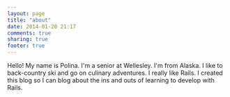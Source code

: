 ```yaml
---
layout: page
title: "about"
date: 2014-01-28 21:17
comments: true
sharing: true
footer: true
---
```


Hello! My name is Polina. I'm a senior at Wellesley. I'm from Alaska. I like to back-country ski and go on culinary adventures. I really like Rails. I created this blog so I can blog about the ins and outs of learning to develop with Rails. 



